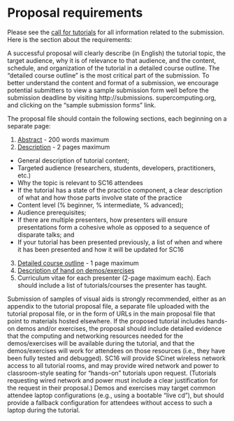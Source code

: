 
# Proposal requirements

Please see the [call for tutorials](https://github.com/swcarpentry/hpc-novice/files/210155/sc16-tutorials-call.pdf)
for all information related to the submission.
Here is the section about the requirements:

A successful proposal will clearly describe (in English) the tutorial topic,
the target audience, why it is of relevance to that audience,
and the content, schedule, and organization of the tutorial in a detailed course outline.
The “detailed course outline” is the most critical part of the submission.
To better understand the content and format of a submission,
we encourage potential submitters to view a sample submission form well before the submission deadline
by visiting http://submissions. supercomputing.org, and clicking on the “sample submission forms” link.

The proposal file should contain the following sections, each beginning on a separate page:

1. [Abstract](abstract.md) - 200 words maximum
2. [Description](description.md) - 2 pages maximum
* General description of tutorial content;
* Targeted audience (researchers, students, developers, practitioners, etc.)
* Why the topic is relevant to SC16 attendees
* If the tutorial has a state of the practice component, a clear description of what and how those
parts involve state of the practice
* Content level (% beginner, % intermediate, % advanced);
* Audience prerequisites;
* If there are multiple presenters, how presenters will ensure presentations form a cohesive whole
as opposed to a sequence of disparate talks; and
* If your tutorial has been presented previously, a list of when and where it has been presented and
how it will be updated for SC16
3. [Detailed course outline](outline.md) - 1 page maximum
4. [Description of hand on demos/exercises](hands-on.md)
5. Curriculum vitae for each presenter (2-page maximum each). Each should include a list of tutorials/courses
the presenter has taught.

Submission of samples of visual aids is strongly recommended,
either as an appendix to the tutorial proposal file,
a separate file uploaded with the tutorial proposal file,
or in the form of URLs in the main proposal file that point to materials hosted elsewhere.
If the proposed tutorial includes hands-on demos and/or exercises,
the proposal should include detailed evidence that the computing
and networking resources needed for the demos/exercises will be available during the tutorial,
and that the demos/exercises will work for attendees on those resources
(i.e., they have been fully tested and debugged).
SC16 will provide SCinet wireless network access to all tutorial rooms,
and may provide wired network and power to classroom-style seating for
“hands-on” tutorials upon request.
(Tutorials requesting wired network and power must include a
clear justification for the request in their proposal.)
Demos and exercises may target common attendee laptop configurations
(e.g., using a bootable “live cd”),
but should provide a fallback configuration for attendees
without access to such a laptop during the tutorial.
